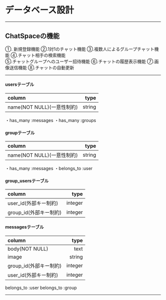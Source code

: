 # データベース設計

---

## ChatSpaceの機能
①. 新規登録機能   ②.1対1のチャット機能 ③.複数人によるグループチャット機能 ④.チャット相手の検索機能   
⑤.チャットグループへのユーザー招待機能 ⑥.チャットの履歴表示機能 ⑦.画像送信機能 ⑧.チャットの自動更新

---

#### usersテーブル

| column                  |    type     |
|:------------------------|------------:|
| name(NOT NULL)(一意性制約)|      string |

・has_many :messages ・has_many :groups

#### groupテーブル

| column                    |    type     |
|:--------------------------|------------:|
| name(NOT NULL)(一意性制約)  |      string |

・has_many :messages ・belongs_to :user

#### group_usersテーブル

| column               |    type     |
|:---------------------|------------:|
| user_id(外部キー制約)   |     integer |
| group_id(外部キー制約)  |     integer |



#### messagesテーブル

| column               |    type     |
|:---------------------|------------:|
| body(NOT NULL)       |        text |
| image                |      string |
| group_id(外部キー制約)  |     integer |
| user_id(外部キー制約)   |     integer |


belongs_to :user belongs_to :group

---
